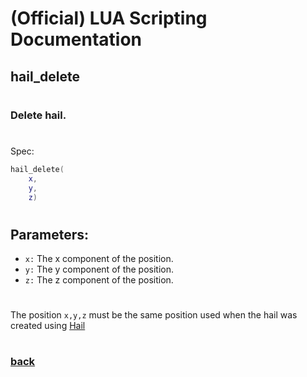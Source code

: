 
# (Official) LUA Scripting Documentation

## hail_delete
#
### Delete hail.
#
Spec:
```lua
hail_delete(
	x,
	y,
	z)
```
#
## Parameters:
- `x:` The x component of the position.
- `y:` The y component of the position.
- `z:` The z component of the position.
#
The position `x,y,z` must be the same position used when the hail was created using [Hail](hail)
#
### [back](../weather)
